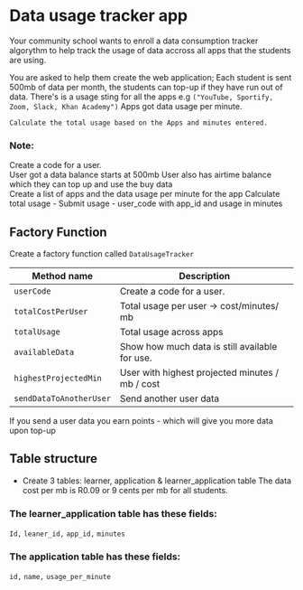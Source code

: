 # Data usage tracker app

Your community school wants to enroll a data consumption tracker algorythm to help track the usage of data accross all apps that the students are using. 

You are asked to help them create the web application; Each student is sent 500mb of data per month, the students can top-up if they have run out of data. There's is a usage sting for all the apps e.g `("YouTube, Sportify, Zoom, Slack, Khan Academy")` Apps got data usage per minute. 


`Calculate the total usage based on the Apps and minutes entered.`

### Note: 
Create a code for a user. 	
User got a data balance starts at 500mb
User also has airtime balance which they can top up and use the buy data	
Create a list of apps and the data usage per minute for the app
Calculate total usage - Submit usage - user_code with app_id and usage in minutes


## Factory Function 

Create a factory function called `DataUsageTracker`

Method name | Description
------------------------ | ---------------
`userCode` | Create a code for a user. 	
`totalCostPerUser` |Total usage per user -> cost/minutes/ mb
`totalUsage` |  Total usage across apps
`availableData` |  Show how much data is still available for use.
`highestProjectedMin` |  User with highest projected minutes / mb / cost
`sendDataToAnotherUser` |  Send another user data

If you send a user data you earn points - which will give you more data upon top-up

## Table structure

* Create 3 tables: learner, application & learner_application table
The data cost per mb is R0.09 or 9 cents per mb for all students.


### The learner_application table has these fields: 

`Id,`
`leaner_id,`
`app_id,`
`minutes`

### The application table has these fields:
 
`id,` 
`name,`
`usage_per_minute`











